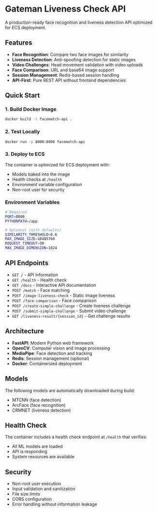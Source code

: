 # Gateman Liveness Check API

A production-ready face recognition and liveness detection API optimized for ECS deployment.

## Features

- **Face Recognition**: Compare two face images for similarity
- **Liveness Detection**: Anti-spoofing detection for static images
- **Video Challenges**: Head movement validation with video uploads
- **Face Comparison**: URL and base64 image support
- **Session Management**: Redis-based session handling
- **API-First**: Pure REST API without frontend dependencies

## Quick Start

### 1. Build Docker Image

```bash
docker build -t facematch-api .
```

### 2. Test Locally

```bash
docker run -p 8000:8000 facematch-api
```

### 3. Deploy to ECS

The container is optimized for ECS deployment with:
- Models baked into the image
- Health checks at `/health`
- Environment variable configuration
- Non-root user for security

### Environment Variables

```bash
# Required
PORT=8000
PYTHONPATH=/app

# Optional (with defaults)
SIMILARITY_THRESHOLD=0.6
MAX_IMAGE_SIZE=10485760
REQUEST_TIMEOUT=30
MAX_IMAGE_DIMENSION=1024
```

## API Endpoints

- `GET /` - API information
- `GET /health` - Health check
- `GET /docs` - Interactive API documentation
- `POST /match` - Face matching
- `POST /image-liveness-check` - Static image liveness
- `POST /face-comparison` - Face comparison
- `POST /create-simple-challenge` - Create liveness challenge
- `POST /submit-simple-challenge` - Submit video challenge
- `GET /liveness-result/{session_id}` - Get challenge results

## Architecture

- **FastAPI**: Modern Python web framework
- **OpenCV**: Computer vision and image processing
- **MediaPipe**: Face detection and tracking
- **Redis**: Session management (optional)
- **Docker**: Containerized deployment

## Models

The following models are automatically downloaded during build:
- MTCNN (face detection)
- ArcFace (face recognition)
- CRMNET (liveness detection)

## Health Check

The container includes a health check endpoint at `/health` that verifies:
- All ML models are loaded
- API is responding
- System resources are available

## Security

- Non-root user execution
- Input validation and sanitization
- File size limits
- CORS configuration
- Error handling without information leakage 